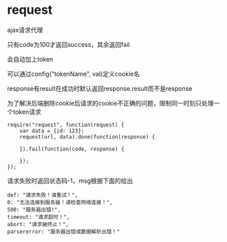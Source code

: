 # request

ajax请求代理

只有code为100才返回success，其余返回fail

会自动加上token

可以通过config("tokenName", val)定义cookie名

response有result在成功时默认返回response.result而不是response

为了解决后端删除cookie后请求的cookie不正确的问题，限制同一时刻只处理一个token请求

    require("request", function(request) {
        var data = {id: 123};
        request(url, data).done(function(response) {

        }).fail(function(code, response) {

        });
    });

请求失败时返回状态码-1，msg根据下面的给出

    def: "请求失败！请重试！",
    0: "无法连接到服务器！请检查网络连接！",
    500: "服务器出错!",
    timeout: "请求超时！",
    abort: "请求被终止！",
    parsererror: "服务器出错或数据解析出错！"
